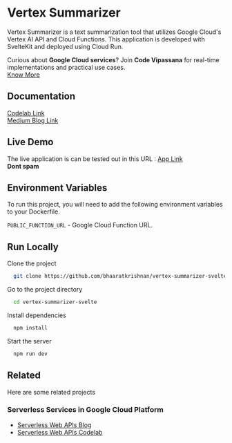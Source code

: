 
# Vertex Summarizer

Vertex Summarizer is a text summarization tool that utilizes Google Cloud's Vertex AI API and Cloud Functions. This application is developed with SvelteKit and deployed using Cloud Run.

Curious about **Google Cloud services**? Join **Code Vipassana** for real-time implementations and practical use cases. \
[Know More]()



## Documentation

[Codelab Link ]([https://linktodocumentation](https://codelabs.developers.google.com/textsummarizer-llm-vertex-svelte#0)) \
[Medium Blog Link ](https://medium.com/google-cloud/google-cloud-vertex-ai-and-svelte-kit-vertex-summarizer-5db792d0d80e)

## Live Demo

The live application is can be tested out in this URL : [App Link](https://vertex-summarizer-svelte-n7c4raaeaq-uc.a.run.app/)\
**Dont spam**


## Environment Variables

To run this project, you will need to add the following environment variables to your Dockerfile. 

`PUBLIC_FUNCTION_URL` - Google Cloud Function URL.

## Run Locally

Clone the project

```bash
  git clone https://github.com/bhaaratkrishnan/vertex-summarizer-svelte.git
```

Go to the project directory

```bash
  cd vertex-summarizer-svelte
```

Install dependencies

```bash
  npm install
```

Start the server

```bash
  npm run dev
```


## Related

Here are some related projects
### Serverless Services in Google Cloud Platform
- [Serverless Web APIs Blog](https://medium.com/google-cloud/implementation-of-serverless-web-apis-codelab-56f2068c56c) 
- [Serverless Web APIs Codelab](https://codelabs.developers.google.com/codelabs/serverless-web-apis#0)


